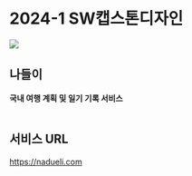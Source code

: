# 2024-1 SW캡스톤디자인

<img src="https://capsule-render.vercel.app/api?type=waving&color=FFA1AC&height=150&section=header" />

## 나들이
**국내 여행 계획 및 일기 기록 서비스**
<br/><br/>
## 서비스 URL
https://nadueli.com
<br/><br/>
